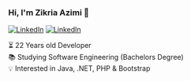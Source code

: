 ### Hi, I'm Zikria Azimi 🎹

[![LinkedIn](https://img.shields.io/static/v1?label=LinkedIn&message=%20&color=blue&logo=Linkedin&style=flat-square&logoColor=white)](https://www.linkedin.com/in/zazimi/)
[![LinkedIn](https://img.shields.io/static/v1?label=Portfolio&message=%20&color=green&logo=Portfolio&style=flat-square&logoColor=blue)](https://zikria-azimi.nl/)
  
  
⏳ 22 Years old Developer  
📚 Studying Software Engineering (Bachelors Degree)  
💡 Interested in Java, .NET, PHP & Bootstrap
